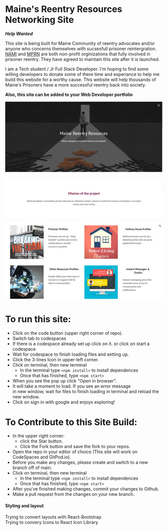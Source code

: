 # Maine's Reentry Resources Networking Site  

***Help Wanted***

This site is being built for Maine Community of reentry advocates and/or anyone who concerns themselves with sucsesfull prisoner reintergration. [NAMI](https://www.namimaine.org/) and [MPRN](https://re-entrymaine.org/) are both non-profit orginizations that fully involved in prisoner reentry. They have agreed to maintain this site after it is launched.  

I am a Tech student / Jr Full Stack Developer. I'm hoping to find some willing developers to donate some of there time and experiance to help me build this website for a worthy cause. This website will help thousands of Maine's Prisoners have a more successful reentry back into society. 

**Also, this site can be added to your Web Developer portfolio**

<p align='center'>
<img width='800' src='mis/reentryPitch1.jpg'>
</p>
<p align='center'>
<img width='800' src='mis/reentryPitch2.jpg'>
</p>
<p align='center'>
<img width='800' src='mis/reentryPitch3.jpg'>
</p>


 
   
# **To run this site:**
   * Click on the code button (upper right corner of repo).
   * Switch tab to codespaces
   * If there is a codespace already set up click on it.
    or click on start a codespace
   * Wait for codespace to finish loading files and setting up.
   * Click the 3-lines Icon in upper-left corner.
   * Click on terminal, then new terminal
      * In the terminal type `<npm install>` to install dependences
      * Once that has finished, type `<npm start>`
   * When you see the pop up click "Open in browser".
   * It will take a moment to load. If you see an error message   
   in new window, wait for files to finish loading in terminal and reload the new window. 
   * Click on sign in with google and enjoys exploring!

# To Contribute to this Site Build:
* In the upper right corner:
   * click the Star button.
   * Click the Fork button and save the fork to your repos.
* Open the repo in your editor of choice (This site will work on CodeSpaces and GitPod.io).
* Before you make any changes, please create and switch to a new branch off of main.
* Click on terminal, then new terminal
   * In the terminal type `<npm install>` to install dependences
   * Once that has finished, type `<npm start>`
* After you've finished making changes, commit your changes to Github.
* Make a pull request from the changes on your new branch. 


#### Styling and layout
Trying to convert layouts with React-Bootstrap   
Trying to convery Icons to React Icon Library


